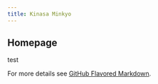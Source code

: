 ```yaml
---
title: Kinasa Minkyo
---
```



## Homepage

test

For more details see [GitHub Flavored Markdown](https://guides.github.com/features/mastering-markdown/).
